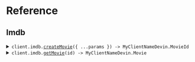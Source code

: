 # Reference

## Imdb

<details><summary><code>client.imdb.<a href="/src/api/resources/imdb/client/Client.ts">createMovie</a>({ ...params }) -> MyClientNameDevin.MovieId</code></summary>
<dl>
<dd>

#### 📝 Description

<dl>
<dd>

<dl>
<dd>

Add a movie to the database

</dd>
</dl>
</dd>
</dl>

#### 🔌 Usage

<dl>
<dd>

<dl>
<dd>

```typescript
await client.imdb.createMovie({
    title: "title",
    rating: 1.1,
});
```

</dd>
</dl>
</dd>
</dl>

#### ⚙️ Parameters

<dl>
<dd>

<dl>
<dd>

**request:** `MyClientNameDevin.CreateMovieRequest`

</dd>
</dl>

<dl>
<dd>

**requestOptions:** `Imdb.RequestOptions`

</dd>
</dl>
</dd>
</dl>

</dd>
</dl>
</details>

<details><summary><code>client.imdb.<a href="/src/api/resources/imdb/client/Client.ts">getMovie</a>(id) -> MyClientNameDevin.Movie</code></summary>
<dl>
<dd>

#### 📝 Description

<dl>
<dd>

<dl>
<dd>

Retrieve a movie from the database based on the ID

</dd>
</dl>
</dd>
</dl>

#### 🔌 Usage

<dl>
<dd>

<dl>
<dd>

```typescript
await client.imdb.getMovie("tt0111161");
```

</dd>
</dl>
</dd>
</dl>

#### ⚙️ Parameters

<dl>
<dd>

<dl>
<dd>

**id:** `MyClientNameDevin.MovieId`

</dd>
</dl>

<dl>
<dd>

**requestOptions:** `Imdb.RequestOptions`

</dd>
</dl>
</dd>
</dl>

</dd>
</dl>
</details>

